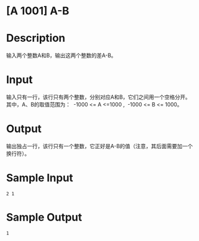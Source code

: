 # [A 1001] A-B

# Description

输入两个整数A和B，输出这两个整数的差A-B。

# Input

输入只有一行，该行只有两个整数，分别对应A和B，它们之间用一个空格分开。其中，A、B的取值范围为：  -1000 <= A <=1000 ,  -1000 <= B <= 1000。

# Output
输出独占一行，该行只有一个整数，它正好是A-B的值（注意，其后面需要加一个换行符）。

# Sample Input

```
2 1
```

# Sample Output

```
1
```